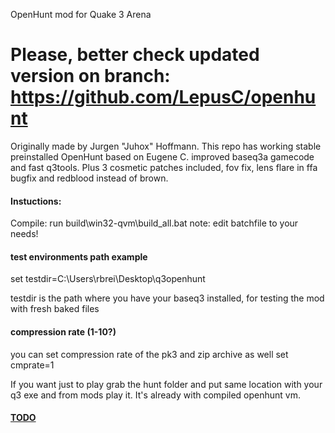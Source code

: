 OpenHunt mod for Quake 3 Arena

Please, better check updated version on branch: https://github.com/LepusC/openhunt
==============================
Originally made by Jurgen "Juhox" Hoffmann.
This repo has working stable preinstalled OpenHunt 
based on Eugene C. improved baseq3a gamecode and fast q3tools.
Plus 3 cosmetic patches included, fov fix, lens flare in ffa bugfix and redblood instead of brown.

#### Instuctions:
Compile: run build\win32-qvm\build_all.bat
note: edit batchfile to your needs!

#### test environments path example
set testdir=C:\Users\rbrei\Desktop\q3openhunt

testdir is the path where you have your baseq3 installed, for testing the mod with fresh baked files

#### compression rate (1-10?)
you can set compression rate of the pk3 and zip archive as well
set cmprate=1

If you want just to play grab the hunt folder and put same location with your q3 exe and from mods play it. It's already with compiled openhunt vm.

#### [TODO](TODO.md)









